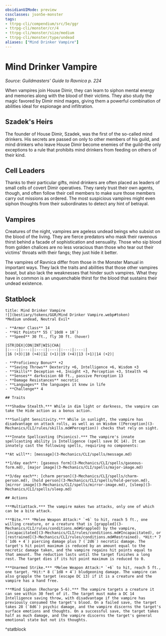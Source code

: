 ```yaml
---
obsidianUIMode: preview
cssclasses: json5e-monster
tags:
- ttrpg-cli/compendium/src/5e/ggr
- ttrpg-cli/monster/cr/4
- ttrpg-cli/monster/size/medium
- ttrpg-cli/monster/type/undead
aliases: ["Mind Drinker Vampire"]
---
```

# Mind Drinker Vampire
*Source: Guildmasters' Guide to Ravnica p. 224*  

When vampires join House Dimir, they can learn to siphon mental energy and memories along with the blood of their victims. They also study the magic favored by Dimir mind mages, giving them a powerful combination of abilities ideal for espionage and infiltration.

## Szadek's Heirs

The founder of House Dimir, Szadek, was the first of the so-called mind drinkers. His secrets are passed on only to other members of his guild, and mind drinkers who leave House Dimir become enemies of the guild-the only exceptions to a rule that prohibits mind drinkers from feeding on others of their kind.

## Cell Leaders

Thanks to their particular gifts, mind drinkers are often placed as leaders of small cells of covert Dimir operatives. They rarely trust their own agents, though, and often follow their cell members to make sure those members carry out missions as ordered. The most suspicious vampires might even siphon thoughts from their subordinates to detect any hint of betrayal.

## Vampires

Creatures of the night, vampires are ageless undead beings who subsist on the blood of the living. They are fierce predators who mask their ravenous thirst behind a facade of sophistication and sensuality. Those who sip blood from golden chalices are no less voracious than those who tear out their victims' throats with their fangs; they just hide it better.

The vampires of Ravnica differ from those in the Monster Manual in important ways. They lack the traits and abilities that those other vampires boast, but also lack the weaknesses that hinder such vampires. What they have in common is an unquenchable thirst for the blood that sustains their undead existence.

## Statblock

```ad-statblock
title: Mind Drinker Vampire
![](bestiary/tokens/GGR/Mind Drinker Vampire.webp#token)
*Medium undead, Neutral Evil*

- **Armor Class** 14
- **Hit Points** 55 (`10d8 + 10`)
- **Speed** 30 ft., fly 30 ft. (hover)

|STR|DEX|CON|INT|WIS|CHA|
|:---:|:---:|:---:|:---:|:---:|:---:|
|16 (+3)|18 (+4)|12 (+1)|19 (+4)|13 (+1)|14 (+2)|

- **Proficiency Bonus** +2
- **Saving Throws** Dexterity +6, Intelligence +6, Wisdom +3
- **Skills** Deception +4, Insight +3, Perception +3, Stealth +6
- **Senses** darkvision 60 ft., passive Perception 13
- **Damage Resistances** necrotic
- **Languages** the languages it knew in life
- **Challenge** 4

## Traits

***Shadow Stealth.*** While in dim light or darkness, the vampire can take the Hide action as a bonus action.

***Sunlight Sensitivity.*** While in sunlight, the vampire has disadvantage on attack rolls, as well as on Wisdom ([Perception](3-Mechanics/CLI/rules/skills.md#Perception)) checks that rely on sight.

***Innate Spellcasting (Psionics).*** The vampire's innate spellcasting ability is Intelligence (spell save DC 14). It can innately cast the following spells, requiring no components:

**At will**: [message](3-Mechanics/CLI/spells/message.md)

**1/day each**: [gaseous form](3-Mechanics/CLI/spells/gaseous-form.md), [major image](3-Mechanics/CLI/spells/major-image.md)

**3/day each**: [charm person](3-Mechanics/CLI/spells/charm-person.md), [hold person](3-Mechanics/CLI/spells/hold-person.md), [mirror image](3-Mechanics/CLI/spells/mirror-image.md), [sleep](3-Mechanics/CLI/spells/sleep.md)

## Actions

***Multiattack.*** The vampire makes two attacks, only one of which can be a bite attack.

***Bite.*** *Melee Weapon Attack:* `+6` to hit, reach 5 ft., one willing creature, or a creature that is [grappled](3-Mechanics/CLI/rules/conditions.md#Grappled) by the vampire, [incapacitated](3-Mechanics/CLI/rules/conditions.md#Incapacitated), or [restrained](3-Mechanics/CLI/rules/conditions.md#Restrained). *Hit:* 7 (`1d6 + 4`) piercing damage plus 7 (`2d6`) necrotic damage. The target's hit point maximum is reduced by an amount equal to the necrotic damage taken, and the vampire regains hit points equal to that amount. The reduction lasts until the target finishes a long rest. The target dies if its hit point maximum is reduced to 0.

***Unarmed Strike.*** *Melee Weapon Attack:* `+6` to hit, reach 5 ft., one target. *Hit:* 8 (`1d8 + 4`) bludgeoning damage. The vampire can also grapple the target (escape DC 13) if it is a creature and the vampire has a hand free.

***Mind Siphon (Recharge 5-6).*** The vampire targets a creature it can see within 30 feet of it. The target must make a DC 14 Intelligence saving throw, with disadvantage if the vampire has previously consumed the target's blood. On a failed save, the target takes 28 (`8d6`) psychic damage, and the vampire discerns the target's surface emotions and thoughts. On a successful save, the target takes half as much damage, and the vampire discerns the target's general emotional state but not its thoughts.
```
^statblock